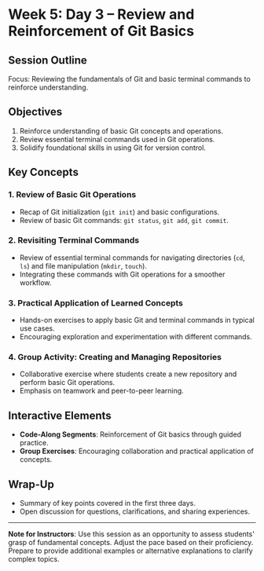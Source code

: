 # Week 5: Day 3 – Review and Reinforcement of Git Basics

## Session Outline

Focus: Reviewing the fundamentals of Git and basic terminal commands to reinforce understanding.

## Objectives

1. Reinforce understanding of basic Git concepts and operations.
2. Review essential terminal commands used in Git operations.
3. Solidify foundational skills in using Git for version control.

## Key Concepts

### 1. Review of Basic Git Operations

- Recap of Git initialization (`git init`) and basic configurations.
- Review of basic Git commands: `git status`, `git add`, `git commit`.

### 2. Revisiting Terminal Commands

- Review of essential terminal commands for navigating directories (`cd`, `ls`) and file manipulation (`mkdir`, `touch`).
- Integrating these commands with Git operations for a smoother workflow.

### 3. Practical Application of Learned Concepts

- Hands-on exercises to apply basic Git and terminal commands in typical use cases.
- Encouraging exploration and experimentation with different commands.

### 4. Group Activity: Creating and Managing Repositories

- Collaborative exercise where students create a new repository and perform basic Git operations.
- Emphasis on teamwork and peer-to-peer learning.

## Interactive Elements

- **Code-Along Segments**: Reinforcement of Git basics through guided practice.
- **Group Exercises**: Encouraging collaboration and practical application of concepts.

## Wrap-Up

- Summary of key points covered in the first three days.
- Open discussion for questions, clarifications, and sharing experiences.

---

**Note for Instructors**: Use this session as an opportunity to assess students' grasp of fundamental concepts. Adjust the pace based on their proficiency. Prepare to provide additional examples or alternative explanations to clarify complex topics.
